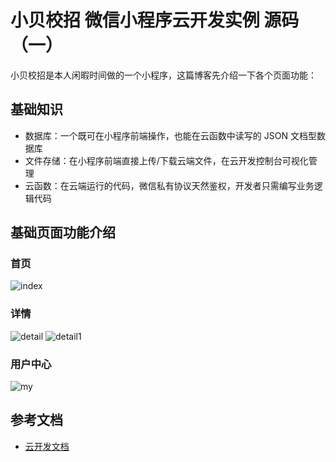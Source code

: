 # 小贝校招  微信小程序云开发实例 源码（一）

小贝校招是本人闲暇时间做的一个小程序，这篇博客先介绍一下各个页面功能：

## 基础知识

- 数据库：一个既可在小程序前端操作，也能在云函数中读写的 JSON 文档型数据库
- 文件存储：在小程序前端直接上传/下载云端文件，在云开发控制台可视化管理
- 云函数：在云端运行的代码，微信私有协议天然鉴权，开发者只需编写业务逻辑代码

## 基础页面功能介绍

### 首页

![index][index]

### 详情

![detail][detail]
![detail1][detail1]

### 用户中心

![my][my]

## 参考文档

- [云开发文档](https://developers.weixin.qq.com/miniprogram/dev/wxcloud/basis/getting-started.html)

[index]:markdown_pic/2021-02-27_194720.jpg "index"
[detail]:markdown_pic/2021-02-27_194748.jpg "detail"
[detail1]:markdown_pic/2021-02-27_194803.jpg "detail1"
[my]:markdown_pic/2021-02-27_194823.jpg "my"
